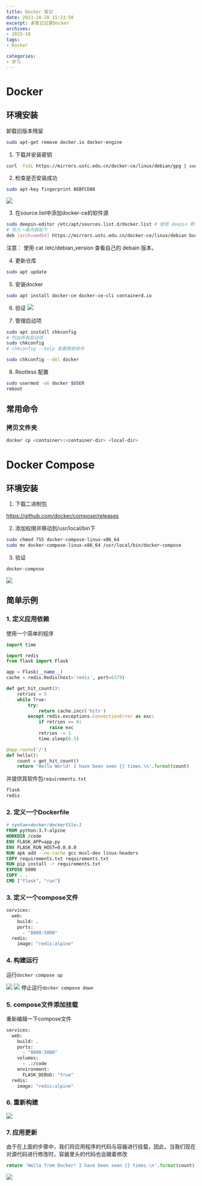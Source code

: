 ```yaml
---
title: Docker 笔记
date: 2023-10-28 15:23:58
excerpt: 本笔记记录Docker
archives:
- 2023-10
tags:
- Docker

categories:
- 学习
---
```


# Docker

## 环境安装

卸载旧版本残留

```bash
sudo apt-get remove docker.io docker-engine
```

1. 下载并安装密钥

```bash
curl -fsSL https://mirrors.ustc.edu.cn/docker-ce/linux/debian/gpg | sudo apt-key add -
```


2. 检查是否安装成功

```bash
sudo apt-key fingerprint 0EBFCD88
```

![](../assets/docker/docker1.PNG)

3. 在source.list中添加docker-ce的软件源

```bash
sudo deepin-editor /etc/apt/sources.list.d/docker.list # 使用 deepin 默认的编辑器新建并打开 docker.list 文件
# 写入一条内容如下：
deb [arch=amd64] https://mirrors.ustc.edu.cn/docker-ce/linux/debian buster stable # 这里 buster 是 debain 版本的代号，deepin20 是debain10 代号为 buster，编辑完成后保存
```

注意： 使用 cat /etc/debian_version 查看自己的 debain 版本。

4. 更新仓库

```bash
sudo apt update
```
5. 安装docker

```bash
sudo apt install docker-ce docker-ce-cli containerd.io
```

6. 验证
![](../assets/docker/docker2.PNG)

7. 管理启动项

```bash
sudo apt install chkconfig 
# 列出所有启动项
sudo chkconfig
# chkconfig --help 查看帮助命令

sudo chkconfig --del docker
```


8. Rootless 配置

```bash
sudo usermod -aG docker $USER
reboot
```

## 常用命令
### 拷贝文件夹

```bash
docker cp <container>:<container-dir> <local-dir>
```

# Docker Compose

## 环境安装
1. 下载二进制包


https://github.com/docker/compose/releases


2. 添加权限并移动到/usr/local/bin下

```bash
sudo chmod 755 docker-compose-linux-x86_64
sudo mv docker-compose-linux-x86_64 /usr/local/bin/docker-compose
```


3. 验证

```bash
docker-compose
```


![](../assets/docker/docker3.png)


## 简单示例


### 1. 定义应用依赖

使用一个简单的程序

```py
import time

import redis
from flask import Flask

app = Flask(__name__)
cache = redis.Redis(host='redis', port=6379)

def get_hit_count():
    retries = 5
    while True:
        try:
            return cache.incr('hits')
        except redis.exceptions.ConnectionError as exc:
            if retries == 0:
                raise exc
            retries -= 1
            time.sleep(0.5)

@app.route('/')
def hello():
    count = get_hit_count()
    return 'Hello World! I have been seen {} times.\n'.format(count)
```


并提供其软件包`requirements.txt`

```bash
flask
redis
```


### 2. 定义一个Dockerfile

```dockerfile
# syntax=docker/dockerfile:1
FROM python:3.7-alpine
WORKDIR /code
ENV FLASK_APP=app.py
ENV FLASK_RUN_HOST=0.0.0.0
RUN apk add --no-cache gcc musl-dev linux-headers
COPY requirements.txt requirements.txt
RUN pip install -r requirements.txt
EXPOSE 5000
COPY . .
CMD ["flask", "run"]
```


### 3. 定义一个compose文件

```dockerfile
services:
  web:
    build: .
    ports:
      - "8000:5000"
  redis:
    image: "redis:alpine"
```


### 4. 构建运行
运行`docker compose up`


![](../assets/docker/docker4.png)
![](../assets/docker/docker5.png)
停止运行`docker compose down`


### 5. compose文件添加挂载

重新编辑一下compose文件

```dockerfile
services:
  web:
    build: .
    ports:
      - "8000:5000"
    volumes:
      - .:/code
    environment:
      FLASK_DEBUG: "true"
  redis:
    image: "redis:alpine"
```


### 6. 重新构建

![](../assets/docker/docker6.png)


### 7. 应用更新

由于在上面的步骤中，我们将应用程序的代码与容器进行挂载，因此，当我们现在对源代码进行修改时，容器里头的代码也会跟着修改

```py
return 'Hello from Docker! I have been seen {} times.\n'.format(count)
```


![](../assets/docker/docker7.png)
